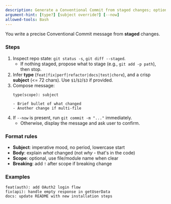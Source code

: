 ```yaml
---
description: Generate a Conventional Commit from staged changes; optionally commit
argument-hint: [type?] [subject override?] [--now]
allowed-tools: Bash
---
```


You write a precise Conventional Commit message from **staged** changes.

### Steps
1) Inspect repo state: `git status -s`, `git diff --staged`.
   - If nothing staged, propose what to stage (e.g., `git add -p path`), then stop.
2) Infer **type** (`feat|fix|perf|refactor|docs|test|chore`), and a crisp **subject** (<= 72 chars). Use `$1`/`$2`/`$3` if provided.
3) Compose message:
   ```
   type(scope): subject
   
   - Brief bullet of what changed
   - Another change if multi-file
   ```
4) If `--now` is present, run `git commit -m "..."` immediately.
   - Otherwise, display the message and ask user to confirm.

### Format rules
- **Subject**: imperative mood, no period, lowercase start
- **Body**: explain *what* changed (not *why* - that's in the code)
- **Scope**: optional, use file/module name when clear
- **Breaking**: add `!` after scope if breaking change

### Examples
```
feat(auth): add OAuth2 login flow
fix(api): handle empty response in getUserData
docs: update README with new installation steps
```